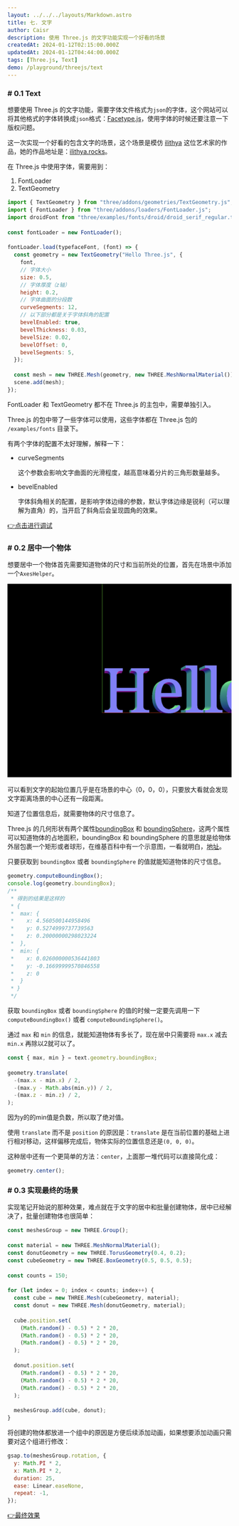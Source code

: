 ```yaml
---
layout: ../../../layouts/Markdown.astro
title: 七. 文字
author: Caisr
description: 使用 Three.js 的文字功能实现一个好看的场景
createdAt: 2024-01-12T02:15:00.000Z
updatedAt: 2024-01-12T04:44:00.000Z
tags: [Three.js, Text]
demo: /playground/threejs/text
---
```


### # 0.1 Text

想要使用 Three.js 的文字功能，需要字体文件格式为`json`的字体，这个网站可以将其他格式的字体转换成`json`格式：[Facetype.js](https://gero3.github.io/facetype.js/)，使用字体的时候还要注意一下版权问题。

这一次实现一个好看的包含文字的场景，这个场景是模仿 [ilithya](https://www.ilithya.rocks/about/#contact-me) 这位艺术家的作品，她的作品地址是：[ilithya.rocks](https://www.ilithya.rocks/)。

在 Three.js 中使用字体，需要用到：

1. FontLoader
2. TextGeometry

```javascript
import { TextGeometry } from "three/addons/geometries/TextGeometry.js";
import { FontLoader } from "three/addons/loaders/FontLoader.js";
import droidFont from "three/examples/fonts/droid/droid_serif_regular.typeface.json?url";

const fontLoader = new FontLoader();

fontLoader.load(typefaceFont, (font) => {
  const geometry = new TextGeometry("Hello Three.js", {
    font,
    // 字体大小
    size: 0.5,
    // 字体厚度（z轴）
    height: 0.2,
    // 字体曲面的分段数
    curveSegments: 12,
    // 以下部分都是关于字体斜角的配置
    bevelEnabled: true,
    bevelThickness: 0.03,
    bevelSize: 0.02,
    bevelOffset: 0,
    bevelSegments: 5,
  });

  const mesh = new THREE.Mesh(geometry, new THREE.MeshNormalMaterial());
  scene.add(mesh);
});
```

FontLoader 和 TextGeometry 都不在 Three.js 的主包中，需要单独引入。

Three.js 的包中带了一些字体可以使用，这些字体都在 Three.js 包的 `/examples/fonts` 目录下。

有两个字体的配置不太好理解，解释一下：

- curveSegments

  这个参数会影响文字曲面的光滑程度，越高意味着分片的三角形数量越多。

- bevelEnabled

  字体斜角相关的配置，是影响字体边缘的参数，默认字体边缘是锐利（可以理解为直角）的，当开启了斜角后会呈现圆角的效果。

[👉点击进行调试](/playground/threejs/text)

### # 0.2 居中一个物体

想要居中一个物体首先需要知道物体的尺寸和当前所处的位置，首先在场景中添加一个`AxesHelper`。

![example image](../../../assets/images/notes/text-1.png)

可以看到文字的起始位置几乎是在场景的中心（0，0，0），只要放大看就会发现文字距离场景的中心还有一段距离。

知道了位置信息后，就需要物体的尺寸信息了。

Three.js 的几何形状有两个属性[boundingBox](https://threejs.org/docs/index.html#api/en/core/BufferGeometry.boundingBox) 和 [boundingSphere](https://threejs.org/docs/index.html#api/en/core/BufferGeometry.boundingSphere)，这两个属性可以知道物体的占地面积，boundingBox 和 boundingSphere 的意思就是给物体外层包裹一个矩形或者球形，在维基百科中有一个示意图，一看就明白，[地址](https://en.wikipedia.org/wiki/Minimum_bounding_box)。

只要获取到 `boundingBox` 或者 `boundingSphere` 的值就能知道物体的尺寸信息。

```javascript
geometry.computeBoundingBox();
console.log(geometry.boundingBox);
/**
 * 得到的结果是这样的
 * {
 *  max: {
 *    x: 4.560500144958496
 *    y: 0.5274999737739563
 *    z: 0.20000000298023224
 *  },
 *  min: {
 *    x: 0.026000000536441803
 *    y: -0.16699999570846558
 *    z: 0
 *  }
 * }
 */
```

获取 `boundingBox` 或者 `boundingSphere` 的值的时候一定要先调用一下 `computeBoundingBox()` 或者 `computeBoundingSphere()`。

通过 `max` 和 `min` 的信息，就能知道物体有多长了，现在居中只需要将 `max.x` 减去 `min.x` 再除以2就可以了。

```javascript
const { max, min } = text.geometry.boundingBox;

geometry.translate(
  -(max.x - min.x) / 2,
  -(max.y - Math.abs(min.y)) / 2,
  -(max.z - min.z) / 2,
);
```

因为y的的min值是负数，所以取了绝对值。

使用 `translate` 而不是 `position` 的原因是：`translate` 是在当前位置的基础上进行相对移动，这样偏移完成后，物体实际的位置信息还是`(0, 0, 0)`。

这种居中还有一个更简单的方法：`center`，上面那一堆代码可以直接简化成：

```javascript
geometry.center();
```

### # 0.3 实现最终的场景

实现笔记开始说的那种效果，难点就在于文字的居中和批量创建物体，居中已经解决了，批量创建物体也很简单：

```javascript
const meshesGroup = new THREE.Group();

const material = new THREE.MeshNormalMaterial();
const donutGeometry = new THREE.TorusGeometry(0.4, 0.2);
const cubeGeometry = new THREE.BoxGeometry(0.5, 0.5, 0.5);

const counts = 150;

for (let index = 0; index < counts; index++) {
  const cube = new THREE.Mesh(cubeGeometry, material);
  const donut = new THREE.Mesh(donutGeometry, material);

  cube.position.set(
    (Math.random() - 0.5) * 2 * 20,
    (Math.random() - 0.5) * 2 * 20,
    (Math.random() - 0.5) * 2 * 20,
  );

  donut.position.set(
    (Math.random() - 0.5) * 2 * 20,
    (Math.random() - 0.5) * 2 * 20,
    (Math.random() - 0.5) * 2 * 20,
  );

  meshesGroup.add(cube, donut);
}
```

将创建的物体都放进一个组中的原因是方便后续添加动画，如果想要添加动画只需要对这个组进行修改：

```javascript
gsap.to(meshesGroup.rotation, {
  y: Math.PI * 2,
  x: Math.PI * 2,
  duration: 25,
  ease: Linear.easeNone,
  repeat: -1,
});
```

[👉最终效果](/playground/threejs/text)
